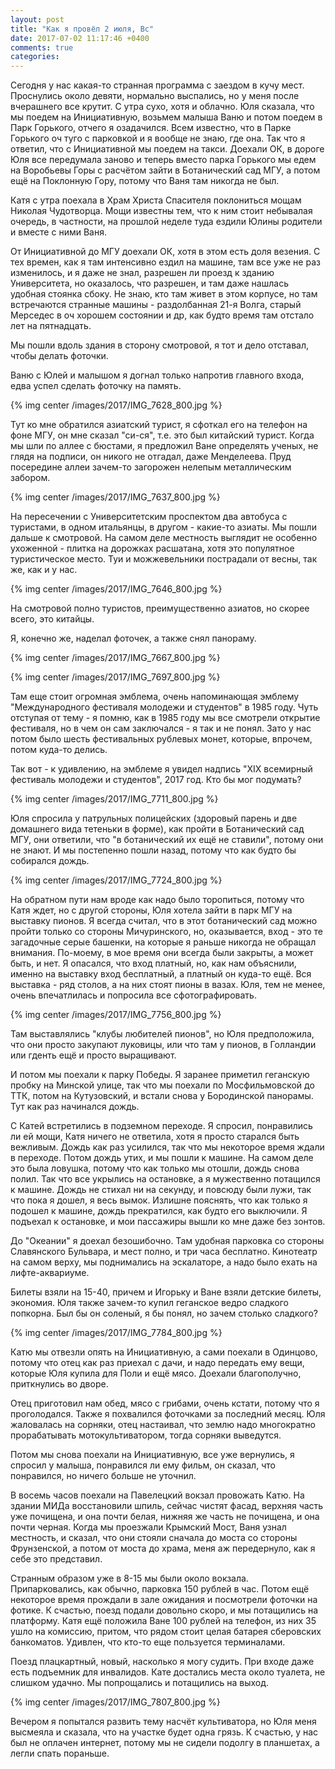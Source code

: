 ```yaml
---
layout: post
title: "Как я провёл 2 июля, Вс"
date: 2017-07-02 11:17:46 +0400
comments: true
categories: 
---
```

Сегодня у нас какая-то странная программа с заездом в кучу мест. Проснулись около девяти, нормально выспались, но у меня после вчерашнего все крутит. С утра сухо, хотя и облачно. Юля сказала, что мы поедем на Инициативную, возьмем малыша Ваню и потом поедем в Парк Горького, отчего я озадачился. Всем известно, что в Парке Горького оч туго с парковкой и я вообще не знаю, где она. Так что я ответил, что с Инициативной мы поедем на такси. Доехали ОК, в дороге Юля все передумала заново и теперь вместо парка Горького мы едем на Воробьевы Горы с расчётом зайти в Ботанический сад МГУ, а потом ещё на Поклонную Гору, потому что Ваня там никогда не был.

Катя с утра поехала в Храм Христа Спасителя поклониться мощам Николая Чудотворца. Мощи известны тем, что к ним стоит небывалая очередь, в частности, на прошлой неделе туда ездили Юлины родители и вместе с ними Ваня.

От Инициативной до МГУ доехали ОК, хотя в этом есть доля везения. С тех времен, как я там интенсивно ездил на машине, там все уже не раз изменилось, и я даже не знал, разрешен ли проезд к зданию Университета, но оказалось, что разрешен, и там даже нашлась удобная стоянка сбоку. Не знаю, кто там живет в этом корпусе, но там встречаются странные машины - раздолбанная 21-я Волга, старый Мерседес в оч хорошем состоянии и др, как будто время там отстало лет на пятнадцать.

Мы пошли вдоль здания в сторону смотровой, я тот и дело отставал, чтобы делать фоточки.


Ваню с Юлей и малышом я догнал только напротив главного входа,  едва успел сделать фоточку на память.

{% img center /images/2017/IMG_7628_800.jpg %}

Тут ко мне обратился азиатский турист, я сфоткал его на телефон на фоне МГУ, он мне сказал "си-ся", т.е. это был китайский турист. Когда мы шли по аллее с бюстами, я предложил Ване определять ученых, не глядя на подписи, он никого не отгадал, даже Менделеева. Пруд посередине аллеи зачем-то загорожен нелепым металлическим забором.

{% img center /images/2017/IMG_7637_800.jpg %}

На пересечении с Университетским проспектом два автобуса с туристами, в одном итальянцы, в другом - какие-то азиаты. Мы пошли дальше к смотровой. На самом деле местность выглядит не особенно ухоженной - плитка на дорожках расшатана, хотя это популятное туристическое место. Туи и можжевельники пострадали от весны, так же, как и у нас.

{% img center /images/2017/IMG_7646_800.jpg %}

На смотровой полно туристов, преимущественно азиатов, но скорее всего, это китайцы.

Я, конечно же, наделал фоточек, а также снял панораму.

{% img center /images/2017/IMG_7667_800.jpg %}

{% img center /images/2017/IMG_7697_800.jpg %}

Там еще стоит огромная эмблема, очень напоминающая эмблему "Международного фестиваля молодежи и студентов" в 1985 году. Чуть отступая от тему - я помню, как в 1985 году мы все смотрели открытие фестиваля, но в чем он сам заключался - я так и не понял. Зато у нас потом было шесть фестивальных рублевых монет, которые, впрочем, потом куда-то делись.

Так вот - к удивлению, на эмблеме я увидел надпись "XIX всемирный фестиваль молодежи и студентов", 2017 год. Кто бы мог подумать?

{% img center /images/2017/IMG_7711_800.jpg %}

Юля спросила у патрульных полицейских (здоровый парень и две домашнего вида тетеньки в форме), как пройти в Ботанический сад МГУ, они ответили, что "в ботанический их ещё не ставили", потому они не знают. И мы постепенно пошли назад, потому что как будто бы собирался дождь.

{% img center /images/2017/IMG_7724_800.jpg %}

На обратном пути нам вроде как надо было торопиться, потому что Катя ждет, но с другой стороны, Юля хотела зайти в парк МГУ на выставку пионов. Я всегда считал, что в этот ботанический сад можно пройти только со стороны Мичуринского, но, оказывается, вход - это те загадочные серые башенки, на которые я раньше никогда не обращал внимания. По-моему, в мое время они всегда были закрыты, а может быть, и нет. Я опасался, что вход платный, но, как нам объяснили, именно на выставку вход бесплатный, а платный он куда-то ещё. Вся выставка - ряд столов, а на них стоят пионы в вазах. Юля, тем не менее, очень впечатлилась и попросила все сфотографировать.

{% img center /images/2017/IMG_7756_800.jpg %}

Там выставлялись "клубы любителей пионов", но Юля предположила, что они просто закупают луковицы, или что там у пионов, в Голландии или гденть ещё и просто выращивают.

И потом мы поехали к парку Победы. Я заранее приметил геганскую пробку на Минской улице, так что мы поехали по Мосфильмовской до ТТК, потом на Кутузовский, и встали снова у Бородинской панорамы. Тут как раз начинался дождь.


С Катей встретились в подземном переходе. Я спросил, понравились ли ей мощи, Катя ничего не ответила, хотя я просто старался быть вежливым. Дождь как раз усилился, так что мы некоторое время ждали в переходе. Потом дождь утих, и мы пошли к машине. На самом деле это была ловушка, потому что как только мы отошли, дождь снова полил. Так что все укрылись на остановке, а я мужественно потащился к машине. Дождь не стихал ни на секунду, и повсюду были лужи, так что пока я дошел, я весь вымок. Излишне пояснять, что как только я подошел к машине, дождь прекратился, как будто его выключили. Я подъехал к остановке, и мои пассажиры вышли ко мне даже без зонтов. 

До "Океании" я доехал безошибочно. Там удобная парковка со стороны Славянского Бульвара, и мест полно, и три часа бесплатно. Кинотеатр на самом верху, мы поднимались на эскалаторе, а надо было ехать на лифте-аквариуме. 

Билеты взяли на 15-40, причем и Игорьку и Ване взяли детские билеты, экономия. Юля также зачем-то купил геганское ведро сладкого попкорна. Был бы он соленый, я бы понял, но зачем столько сладкого?

{% img center /images/2017/IMG_7784_800.jpg %}

Катю мы отвезли опять на Инициативную, а сами поехали в Одинцово, потому что отец как раз приехал с дачи, и надо передать ему вещи, которые Юля купила для Поли и ещё мясо. Доехали благополучно, приткнулись во дворе.

Отец приготовил нам обед, мясо с грибами, очень кстати, потому что я проголодался. Также я похвалился фоточками за последний месяц. Юля жаловалась на сорняки, отец настаивал, что землю надо многократно прорабатывать мотокультиватором, тогда сорняки выведутся.

Потом мы снова поехали на Инициативную, все уже вернулись, я спросил у малыша, понравился ли ему фильм, он сказал, что понравился, но ничего больше не уточнил.  

В восемь часов поехали на Павелецкий вокзал провожать Катю. На здании МИДа восстановили шпиль, сейчас чистят фасад, верхняя часть уже почищена, и она почти белая, нижняя же часть не почищена, и она почти черная. Когда мы проезжали Крымский Мост, Ваня узнал местность, и сказал, что они стояли сначала до моста со стороны Фрунзенской, а потом от моста до храма, меня аж передернуло, как я себе это представил.

Странным образом уже в 8-15 мы были около вокзала. Припарковались, как обычно, парковка 150 рублей в час. Потом ещё некоторое время прождали в зале ожидания и посмотрели фоточки на фотике. К счастью, поезд подали довольно скоро, и мы потащились на платформу. Катя ещё положила Ване 100 рублей на телефон, из них 35 ушло на комиссию, притом, что рядом стоит целая батарея сберовских банкоматов. Удивлен, что кто-то еще пользуется терминалами.

Поезд плацкартный, новый, насколько я могу судить. При входе даже есть подъемник для инвалидов. Кате достались места около туалета, не слишком удачно. Мы попрощались и потащились на выход.

{% img center /images/2017/IMG_7807_800.jpg %}

Вечером я попытался развить тему насчёт культиватора, но Юля меня высмеяла и сказала, что на участке будет одна грязь. К счастью, у нас был не оплачен интернет, потому мы не сидели подолгу в планшетах, а легли спать пораньше.